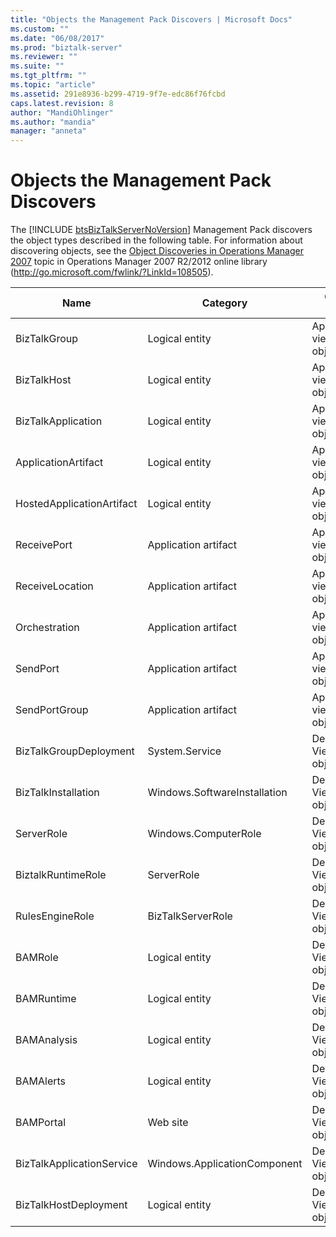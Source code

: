 ```yaml
---
title: "Objects the Management Pack Discovers | Microsoft Docs"
ms.custom: ""
ms.date: "06/08/2017"
ms.prod: "biztalk-server"
ms.reviewer: ""
ms.suite: ""
ms.tgt_pltfrm: ""
ms.topic: "article"
ms.assetid: 291e8936-b299-4719-9f7e-edc86f76fcbd
caps.latest.revision: 8
author: "MandiOhlinger"
ms.author: "mandia"
manager: "anneta"
---
```

# Objects the Management Pack Discovers
The [!INCLUDE [btsBizTalkServerNoVersion](../includes/btsbiztalkservernoversion-md.md)] Management Pack discovers the object types described in the following table. For information about discovering objects, see the [Object Discoveries in Operations Manager 2007](http://go.microsoft.com/fwlink/?LinkId=108505) topic in Operations Manager 2007 R2/2012 online library (<http://go.microsoft.com/fwlink/?LinkId=108505>).  


|           Name            |           Category           |       Object Type        |
|---------------------------|------------------------------|--------------------------|
|       BizTalkGroup        |        Logical entity        | Application view objects |
|        BizTalkHost        |        Logical entity        | Application view objects |
|    BizTalkApplication     |        Logical entity        | Application view objects |
|    ApplicationArtifact    |        Logical entity        | Application view objects |
| HostedApplicationArtifact |        Logical entity        | Application view objects |
|        ReceivePort        |     Application artifact     | Application view objects |
|      ReceiveLocation      |     Application artifact     | Application view objects |
|       Orchestration       |     Application artifact     | Application view objects |
|         SendPort          |     Application artifact     | Application view objects |
|       SendPortGroup       |     Application artifact     | Application view objects |
|  BizTalkGroupDeployment   |        System.Service        | Deployment View objects  |
|    BizTalkInstallation    | Windows.SoftwareInstallation | Deployment View objects  |
|        ServerRole         |     Windows.ComputerRole     | Deployment View objects  |
|    BiztalkRuntimeRole     |          ServerRole          | Deployment View objects  |
|      RulesEngineRole      |      BizTalkServerRole       | Deployment View objects  |
|          BAMRole          |        Logical entity        | Deployment View objects  |
|        BAMRuntime         |        Logical entity        | Deployment View objects  |
|        BAMAnalysis        |        Logical entity        | Deployment View objects  |
|         BAMAlerts         |        Logical entity        | Deployment View objects  |
|         BAMPortal         |           Web site           | Deployment View objects  |
| BizTalkApplicationService | Windows.ApplicationComponent | Deployment View objects  |
|   BizTalkHostDeployment   |        Logical entity        | Deployment View objects  |

